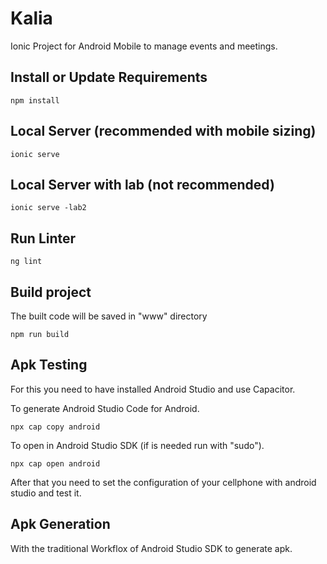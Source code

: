 # Kalia

Ionic Project for Android Mobile to manage events and meetings.

## Install or Update Requirements

```
npm install
```


## Local Server (recommended with mobile sizing)

```
ionic serve
```

## Local Server with lab (not recommended)

```
ionic serve -lab2
```

## Run Linter

```
ng lint
```

## Build project

The built code will be saved in "www" directory

```
npm run build
```

## Apk Testing

For this you need to have installed Android Studio and use Capacitor.


To generate Android Studio Code for Android.

```
npx cap copy android
```

To open in Android Studio SDK (if is needed run with "sudo").

```
npx cap open android
```

After that you need to set the configuration of your cellphone with android studio and test it.

## Apk Generation

With the traditional Workflox of Android Studio SDK to generate apk.
